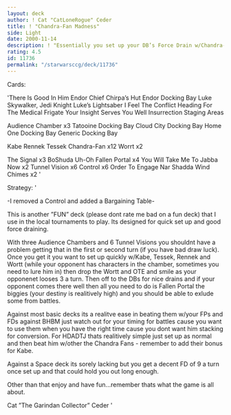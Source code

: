 ```yaml
---
layout: deck
author: ! Cat "CatLoneRogue" Ceder
title: ! "Chandra-Fan Madness"
side: Light
date: 2000-11-14
description: ! "Essentially you set up your DB’s Force Drain w/Chandra-Fans and Fallen Portal their guys."
rating: 4.5
id: 11736
permalink: "/starwarsccg/deck/11736"
---
```

Cards: 

'There Is Good In Him
Endor Chief Chirpa’s Hut
Endor Docking Bay
Luke Skywalker, Jedi Knight
Luke’s Lightsaber
I Feel The Conflict
Heading For The Medical Frigate
Your Insight Serves You Well
Insurrection
Staging Areas

Audience Chamber x3
Tatooine Docking Bay
Cloud City Docking Bay
Home One Docking Bay
 Generic Docking Bay

Kabe
Rennek
Tessek
Chandra-Fan x12
Worrt x2

The Signal x3
BoShuda
Uh-Oh
Fallen Portal x4
You Will Take Me To Jabba Now x2
Tunnel Vision x6
Control x6
Order To Engage
Nar Shadda Wind Chimes x2
'

Strategy: '

-I removed a Control and added a Bargaining Table-

This is another ”FUN” deck (please dont rate me bad on a fun deck) that I use in the local tournaments to play. Its designed for quick set up and good force draining.

With three Audience Chambers and 6 Tunnel Visions you shouldnt have a problem getting that in the first or second turn (if you have bad draw luck). Once you get it you want to set up quickly w/Kabe, Tessek, Rennek and Wortt (while your opponent has characters in the chamber, sometimes you need to lure him in) then drop the Wortt and OTE and smile as your opponenet looses 3 a turn. Then off to the DBs for nice drains and if your opponent comes there well then all you need to do is Fallen Portal the biggies (your destiny is realitively high) and you should be able to exlude some from battles.

Against most basic decks its a realitve ease in beating them w/your FPs and FDs against BHBM just watch out for your timing for battles cause you want to use them when you have the right time cause you dont want him stacking for conversion. For HDADTJ thats realitively simple just set up as normal and then beat him w/other the Chandra Fans - remember to add their bonus for Kabe.

Against a Space deck its sorely lacking but you get a decent FD of 9 a turn once set up and that could hold you out long enough.

Other than that enjoy and have fun...remember thats what the game is all about.

Cat ”The Garindan Collector” Ceder  '
